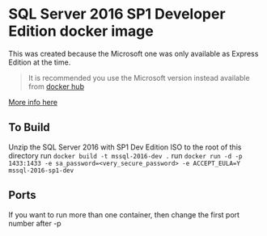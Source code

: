 # SQL Server 2016 SP1 Developer Edition docker image
This was created because the Microsoft one was only available as Express Edition at the time.

> It is recommended you use the Microsoft version instead available from [docker hub](https://hub.docker.com/r/microsoft/mssql-server-windows-developer/)

[More info here](https://blogs.msdn.microsoft.com/sqlserverstorageengine/2017/02/21/sql-server-2016-developer-edition-in-windows-containers/)

## To Build
Unzip the SQL Server 2016 with SP1 Dev Edition ISO to the root of this directory
run ```docker build -t mssql-2016-dev .```
run ```docker run -d -p 1433:1433 -e sa_password=<very_secure_password> -e ACCEPT_EULA=Y mssql-2016-sp1-dev```

## Ports
If you want to run more than one container, then change the first port number after -p
